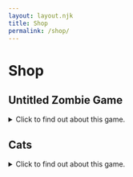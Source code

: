 ```yaml
---
layout: layout.njk
title: Shop
permalink: /shop/
---
```


# Shop

## Untitled Zombie Game
<details>
  <summary>Click to find out about this game.</summary>


This Game is currently a work in progress, So There is no preview yet.

### Brief Description
A fast-paced shooter where you battle endless waves of zombies across diverse environments, with dynamic challenges and upgrades to keep the action intense.

### Purchase
If you want to purchase the game, Contact me!

### Leave a Review
If you want to leave a Review to be displayed here, Contact me!

### Details:
- **Price**: 5$ * (United States)
- **Supported Platforms**: Windows, Linux and Android.

(These are the only details that i can confirm, the rest will be put out on the release of the game). 
</details>

## Cats
<details>
  <summary>Click to find out about this game.</summary>


This Game is currently a work in progress, So There is no preview yet.

### Brief Description
This is just a silly game where you can play with cats, and annoy them or anything really...

### Purchase
If you want to purchase the game, Contact me!

### Leave a Review
If you want to leave a Review to be displayed here, Contact me!

### Details:
- **Price**: 5$ * (United States)
- **Supported Platforms**: Windows and Linux.

(These are the only details that i can confirm, the rest will be put out on the release of the game). 
</details>
